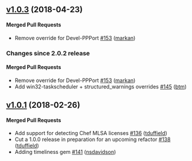 <!-- usage documentation: http://expeditor-docs.es.chef.io/configuration/changelog/ -->

<!-- latest_release 1.0.3 -->
## [v1.0.3](https://github.com/chef/license_scout/tree/v1.0.3) (2018-04-23)

#### Merged Pull Requests
- Remove override for Devel-PPPort [#153](https://github.com/chef/license_scout/pull/153) ([markan](https://github.com/markan))
<!-- latest_release -->

<!-- release_rollup since=2.0.2 -->
### Changes since 2.0.2 release

#### Merged Pull Requests
- Remove override for Devel-PPPort [#153](https://github.com/chef/license_scout/pull/153) ([markan](https://github.com/markan)) <!-- 1.0.3 -->
- Add win32-taskscheduler + structured_warnings overrides [#145](https://github.com/chef/license_scout/pull/145) ([btm](https://github.com/btm)) <!-- 1.0.2 -->
<!-- release_rollup -->

<!-- latest_stable_release -->
## [v1.0.1](https://github.com/chef/license_scout/tree/v1.0.1) (2018-02-26)

#### Merged Pull Requests
- Add support for detecting Chef MLSA licenses [#136](https://github.com/chef/license_scout/pull/136) ([tduffield](https://github.com/tduffield))
- Cut a 1.0.0 release in preparation for an upcoming refactor [#138](https://github.com/chef/license_scout/pull/138) ([tduffield](https://github.com/tduffield))
- Adding timeliness gem [#141](https://github.com/chef/license_scout/pull/141) ([nsdavidson](https://github.com/nsdavidson))
<!-- latest_stable_release -->